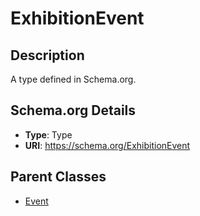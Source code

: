 # ExhibitionEvent

## Description
A type defined in Schema.org.

## Schema.org Details
- **Type**: Type
- **URI**: https://schema.org/ExhibitionEvent

## Parent Classes
- [Event](../Event.md)


